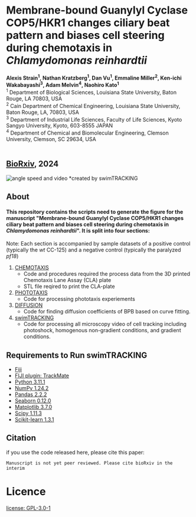 
# Membrane-bound Guanylyl Cyclase COP5/HKR1 changes ciliary beat pattern and biases cell steering during chemotaxis in _Chlamydomonas reinhardtii_
**Alexis Strain<sup>1</sup>, Nathan Kratzberg<sup>1</sup>, Dan Vu<sup>1</sup>, Emmaline Miller<sup>2</sup>, Ken-ichi Wakabayashi<sup>3</sup>, Adam Melvin<sup>4</sup>, Naohiro Kato<sup>1<sup>**\
<sup>1</sup> Department of Biological Sciences, Louisiana State University, Baton Rouge, LA 70803, USA\
<sup>2</sup> Cain Department of Chemical Engineering, Louisiana State University, Baton Rouge, LA, 70803, USA\
<sup>3</sup> Department of Industrial Life Sciences, Faculty of Life Sciences, Kyoto Sangyo University, Kyoto, 603-8555 JAPAN\
<sup>4</sup> Department of Chemical and Biomolecular Engineering, Clemson University, Clemson, SC 29634, USA\
 

[BioRxiv](https://www.biorxiv.org/content/10.1101/2024.10.14.618206v1.article-metrics), 2024
<br>
---
![angle speed and video](https://github.com/AlexisStrain/chlamy2024/assets/97978270/c130e31e-0b38-48c8-a5e1-f9f9ed258236)
   *created by swimTRACKING
## About
#### This repository contains the scripts need to generate the figure for the manuscript "Membrane-bound Guanylyl Cyclase COP5/HKR1 changes ciliary beat pattern and biases cell steering during chemotaxis in _Chlamydomonas reinhardtii_". It is split into four sections:

Note: Each section is accompanied by sample datasets of a positive control (typically the *wt* CC-125) and a negative control (typically the paralyzed _pf18_)
1. [CHEMOTAXIS](https://github.com/AlexisStrain/chlamy2024/tree/main/CHEMOTAXIS)
   - Code and procedures required the process data from the 3D printed Chemotaxis Lane Assay (CLA) plate
   - STL file reqired to print the CLA-plate
2. [PHOTOTAXIS](https://github.com/AlexisStrain/chlamy2024/tree/main/PHOTOTAXIS)
   - Code for processing phototaxis experiements
3. [DIFFUSION](https://github.com/AlexisStrain/chlamy2024/tree/main/DIFFUSION)
   - Code for finding diffusion coefficients of BPB based on curve fitting.
3. [swimTRACKING](https://github.com/AlexisStrain/chlamy2024/tree/main/swimTRACKING)
   - Code for processing all microscopy video of cell tracking including photoshock, homogenous non-gradient conditions, and gradient conditions.

## Requirements to Run swimTRACKING
 - [Fiji](https://imagej.net/software/fiji/downloads)
 - [FIJI plugin: TrackMate](https://imagej.net/plugins/trackmate/TrackMate)
 - [Python 3.11.1](https://www.python.org/downloads/release/python-360/)
 - [NumPy 1.24.2](https://numpy.org/)
 - [Pandas 2.2.2](https://pandas.pydata.org/)
 - [Seaborn 0.12.0](https://seaborn.pydata.org/installing.html)
 - [Matplotlib 3.7.0](https://matplotlib.org/stable/users/installing/index.html)
 - [Scipy 1.11.3](https://www.scipy.org/)
 - [Scikit-learn 1.3.1](https://scikit-learn.org/stable/)

## Citation
if you use the code released here, please cite this paper: 
```
Manuscript is not yet peer reviewed. Please cite bioRxiv in the interim
```

# Licence
[license: GPL-3.0-1](https://github.com/AlexisStrain/chlamy2024/tree/main?tab=GPL-3.0-1-ov-file)

